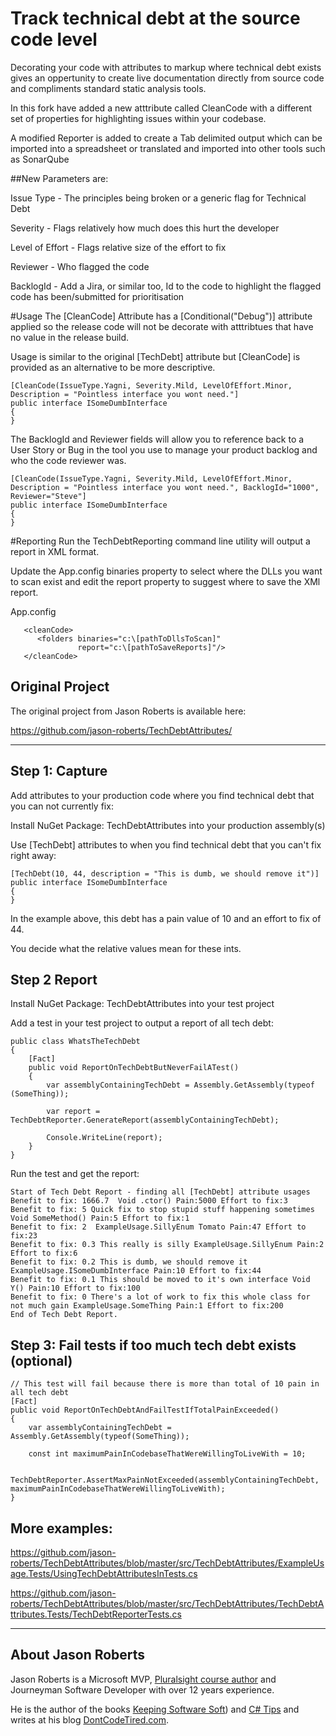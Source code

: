 # Track technical debt at the source code level

Decorating your code with attributes to markup where technical debt exists gives an oppertunity to create live documentation directly from source code and compliments standard static analysis tools.

In this fork have added a new atttribute called CleanCode with a different set of properties for highlighting issues within your codebase.

A modified Reporter is added to create a Tab delimited output which can be imported into a spreadsheet or translated and imported into other tools such as SonarQube

##New Parameters are:

Issue Type - The principles being broken or a generic flag for Technical Debt

Severity - Flags relatively how much does this hurt the developer

Level of Effort - Flags relative size of the effort to fix

Reviewer - Who flagged the code

BacklogId - Add a Jira, or similar too, Id to the code to highlight the flagged code has been/submitted for prioritisation


#Usage
The [CleanCode] Attribute has a [Conditional("Debug")] attribute applied so the release code will not be decorate with atttribtues that have no value in the release build.


Usage is similar to the original [TechDebt] attribute but [CleanCode] is provided as an alternative to be more descriptive.


```
[CleanCode(IssueType.Yagni, Severity.Mild, LevelOfEffort.Minor, Description = "Pointless interface you wont need."]
public interface ISomeDumbInterface
{     
}
```


The BacklogId and Reviewer fields will allow you to reference back to a User Story or Bug in the tool you use to manage your product backlog and who the code reviewer was.

```
[CleanCode(IssueType.Yagni, Severity.Mild, LevelOfEffort.Minor, Description = "Pointless interface you wont need.", BacklogId="1000", Reviewer="Steve"]
public interface ISomeDumbInterface
{     
}
```
#Reporting
Run the TechDebtReporting command line utility will output a report in XML format. 

Update the App.config binaries property to select where the DLLs you want to scan exist and edit the report property to suggest where to save the XMl report.

App.config
```
   <cleanCode>
      <folders binaries="c:\[pathToDllsToScan]"
               report="c:\[pathToSaveReports]"/>
   </cleanCode>
```


## Original Project
The original project from Jason Roberts is available here:

https://github.com/jason-roberts/TechDebtAttributes/




--------

## Step 1: Capture

Add attributes to your production code where you find technical debt that you can not currently fix:

Install NuGet Package: TechDebtAttributes into your production assembly(s)


Use [TechDebt] attributes to when you find technical debt that you can't fix right away:

```
[TechDebt(10, 44, description = "This is dumb, we should remove it")]
public interface ISomeDumbInterface
{     
}
```

In the example above, this debt has a pain value of 10 and an effort to fix of 44.

You decide what the relative values mean for these ints.

## Step 2 Report

Install NuGet Package: TechDebtAttributes into your test project

Add a test in your test project to output a report of all tech debt:

```
public class WhatsTheTechDebt
{
	[Fact]
	public void ReportOnTechDebtButNeverFailATest()
	{
		var assemblyContainingTechDebt = Assembly.GetAssembly(typeof (SomeThing));

		var report = TechDebtReporter.GenerateReport(assemblyContainingTechDebt);

		Console.WriteLine(report);
	}
}	
```	
	
Run the test and get the report:	

```	
Start of Tech Debt Report - finding all [TechDebt] attribute usages
Benefit to fix: 1666.7  Void .ctor() Pain:5000 Effort to fix:3
Benefit to fix: 5 Quick fix to stop stupid stuff happening sometimes Void SomeMethod() Pain:5 Effort to fix:1
Benefit to fix: 2  ExampleUsage.SillyEnum Tomato Pain:47 Effort to fix:23
Benefit to fix: 0.3 This really is silly ExampleUsage.SillyEnum Pain:2 Effort to fix:6
Benefit to fix: 0.2 This is dumb, we should remove it ExampleUsage.ISomeDumbInterface Pain:10 Effort to fix:44
Benefit to fix: 0.1 This should be moved to it's own interface Void Y() Pain:10 Effort to fix:100
Benefit to fix: 0 There's a lot of work to fix this whole class for not much gain ExampleUsage.SomeThing Pain:1 Effort to fix:200
End of Tech Debt Report.
```

## Step 3: Fail tests if too much tech debt exists (optional)

```
// This test will fail because there is more than total of 10 pain in all tech debt
[Fact]
public void ReportOnTechDebtAndFailTestIfTotalPainExceeded()
{
	var assemblyContainingTechDebt = Assembly.GetAssembly(typeof(SomeThing));

	const int maximumPainInCodebaseThatWereWillingToLiveWith = 10;

	TechDebtReporter.AssertMaxPainNotExceeded(assemblyContainingTechDebt, maximumPainInCodebaseThatWereWillingToLiveWith);            
}
```

## More examples:

https://github.com/jason-roberts/TechDebtAttributes/blob/master/src/TechDebtAttributes/ExampleUsage.Tests/UsingTechDebtAttributesInTests.cs

https://github.com/jason-roberts/TechDebtAttributes/blob/master/src/TechDebtAttributes/TechDebtAttributes.Tests/TechDebtReporterTests.cs


--------

## About Jason Roberts

Jason Roberts is a Microsoft MVP, [Pluralsight course author](http://bit.ly/psjasonroberts) and Journeyman Software Developer with over 12 years experience.

He is the author of the books [Keeping Software Soft](http://keepingsoftwaresoft.com)) and [C# Tips](http://bit.ly/sharpbook) and writes at his blog [DontCodeTired.com](http://dontcodetired.com).